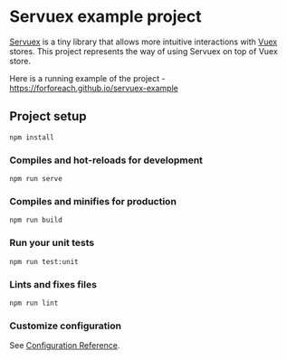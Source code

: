 # Servuex example project

[Servuex](https://github.com/forforeach/servuex) is a tiny library that allows more intuitive interactions with [Vuex](https://vuex.vuejs.org/) stores. This project represents the way of using Servuex on top of Vuex store.

Here is a running example of the project - https://forforeach.github.io/servuex-example

## Project setup
```
npm install
```

### Compiles and hot-reloads for development
```
npm run serve
```

### Compiles and minifies for production
```
npm run build
```

### Run your unit tests
```
npm run test:unit
```

### Lints and fixes files
```
npm run lint
```

### Customize configuration
See [Configuration Reference](https://cli.vuejs.org/config/).
